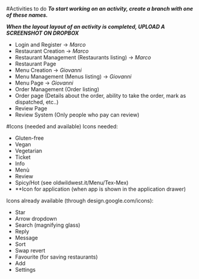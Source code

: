 #Activities to do
***To start working on an activity, create a branch with one of these names.***

***When the layout layout of an activity is completed, UPLOAD A SCREENSHOT ON DROPBOX***

  + Login and Register -> *Marco*
  + Restaurant Creation -> *Marco*
  + Restaurant Management (Restaurants listing) -> *Marco*
  + Restaurant Page
  + Menu Creation -> *Giovanni*
  + Menu Management (Menus listing) -> *Giovanni*
  + Menu Page -> *Giovanni*
  + Order Management (Order listing)
  + Order page (Details about the order, ability to take the order, mark as dispatched, etc..)
  + Review Page
  + Review System (Only people who pay can review)

#Icons (needed and available)
Icons needed:

  + Gluten-free
  + Vegan
  + Vegetarian
  + Ticket
  + Info
  + Menù
  + Review
  + Spicy/Hot (see oldwildwest.it/Menu/Tex-Mex)
  + **Icon for application (when app is shown in the application drawer)

Icons already available (through design.google.com/icons):

  + Star
  + Arrow dropdown
  + Search (magnifying glass)
  + Reply
  + Message
  + Sort
  + Swap revert
  + Favourite (for saving restaurants)
  + Add
  + Settings
